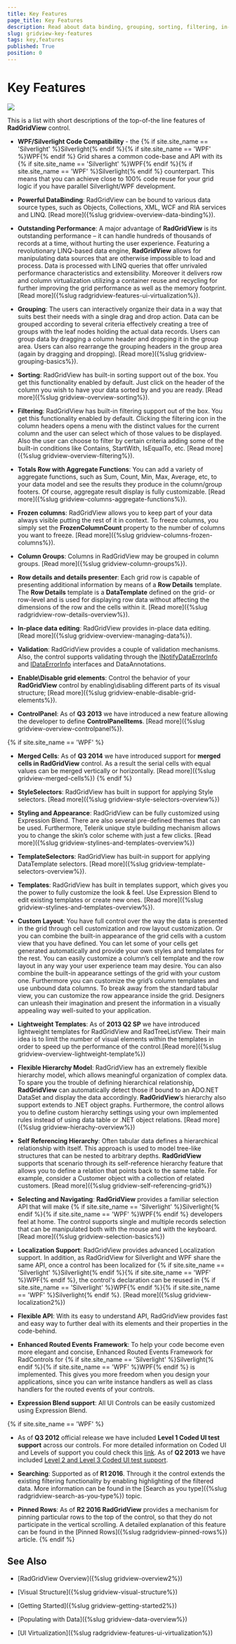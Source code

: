 ```yaml
---
title: Key Features
page_title: Key Features
description: Read about data binding, grouping, sorting, filtering, in-place editing, frozen columns and many other key features of RadGridView - Telerik's {{ site.framework_name }} DataGrid.
slug: gridview-key-features
tags: key,features
published: True
position: 0
---
```


# Key Features

![](images/RadGridView_KeyFeatures_1.png)

This is a list with short descriptions of the top-of-the line features of __RadGridView__ control.
        
* __WPF/Silverlight Code Compatibility__ - the {% if site.site_name == 'Silverlight' %}Silverlight{% endif %}{% if site.site_name == 'WPF' %}WPF{% endif %} Grid shares a common code-base and API with its {% if site.site_name == 'Silverlight' %}WPF{% endif %}{% if site.site_name == 'WPF' %}Silverlight{% endif %} counterpart. This means that you can achieve close to 100% code reuse for your grid logic if you have parallel Silverlight/WPF development.
            
* __Powerful DataBinding__: RadGridView can be bound to various data source types, such as Objects, Collections, XML, WCF and RIA services and LINQ. [Read more]({%slug gridview-overview-data-binding%}).

* __Outstanding Performance__: A major advantage of __RadGridView__ is its outstanding performance – it can handle hundreds of thousands of records at a time, without hurting the user experience. Featuring a revolutionary LINQ-based data engine, __RadGridView__ allows for manipulating data sources that are otherwise impossible to load and process. Data is processed with LINQ queries that offer unrivaled performance characteristics and extensibility. Moreover it delivers row and column virtualization utilizing a container reuse and recycling for further improving the grid performance as well as the memory footprint. [Read more]({%slug radgridview-features-ui-virtualization%}).

* __Grouping__: The users can interactively organize their data in a way that suits best their needs with a single drag and drop action. Data can be grouped according to several criteria effectively creating a tree of groups with the leaf nodes holding the actual data records. Users can group data by dragging a column header and dropping it in the group area. Users can also rearrange the grouping headers in the group area (again by dragging and dropping). [Read more]({%slug gridview-grouping-basics%}).

* __Sorting__: RadGridView has built-in sorting support out of the box. You get this functionality enabled by default. Just click on the header of the column you wish to have your data sorted by and you are ready. [Read more]({%slug gridview-overview-sorting%}).

* __Filtering__: RadGridView has built-in filtering support out of the box. You get this functionality enabled by default. Clicking the filtering icon in the column headers opens a menu with the distinct values for the current column and the user can select which of those values to be displayed. Also the user can choose to filter by certain criteria adding some of the built-in conditions like Contains, StartWith, IsEqualTo, etc. [Read more]({%slug gridview-overview-filtering%}).

* __Totals Row with Aggregate Functions__: You can add a variety of aggregate functions, such as Sum, Count, Min, Max, Average, etc, to your data model and see the results they produce in the column/group footers. Of course, aggregate result display is fully customizable. [Read more]({%slug gridview-columns-aggregate-functions%}).

* __Frozen columns__: RadGridView allows you to keep part of your data always visible putting the rest of it in context. To freeze columns, you simply set the __FrozenColumnCount__ property to the number of columns you want to freeze. [Read more]({%slug gridview-columns-frozen-columns%}).

* __Column Groups__: Columns in RadGridView may be grouped in column groups. [Read more]({%slug gridview-column-groups%}).

* __Row details and details presenter__: Each grid row is capable of presenting additional information by means of a __Row Details__ template. The __Row Details__ template is a __DataTemplate__ defined on the grid- or row-level and is used for displaying row data without affecting the dimensions of the row and the cells within it. [Read more]({%slug radgridview-row-details-overview%}).

* __In-place data editing__: RadGridView provides in-place data editing. [Read more]({%slug gridview-overview-managing-data%}).

* __Validation__: RadGridView provides a couple of validation mechanisms. Also, the control supports validating through the [INotifyDataErrorInfo](https://msdn.microsoft.com/en-us/library/system.componentmodel.inotifydataerrorinfo(v=vs.95).aspx) and [IDataErrorInfo](https://msdn.microsoft.com/en-us/library/system.componentmodel.idataerrorinfo(v=vs.110).aspx) interfaces and DataAnnotations.

* __Enable\Disable grid elements__: Control the behavior of your __RadGridView__ control by enabling\disabling different parts of its visual structure; [Read more]({%slug gridview-enable-disable-grid-elements%}).

* __ControlPanel__: As of __Q3 2013__ we have introduced a new feature allowing the developer to define __ControlPanelItems__. [Read more]({%slug gridview-overview-controlpanel%}).

{% if site.site_name == 'WPF' %}
* __Merged Cells__: As of __Q3 2014__ we have introduced support for __merged cells in RadGridView__ control. As a result the serial cells with equal values can be merged vertically or horizontally. [Read more]({%slug gridview-merged-cells%})
{% endif %}

* __StyleSelectors__: RadGridView has built in support for applying Style selectors. [Read more]({%slug gridview-style-selectors-overview%})

* __Styling and Appearance__: RadGridView can be fully customized using Expression Blend. There are also several pre-defined themes that can be used. Furthermore, Telerik unique style building mechanism allows you to change the skin’s color scheme with just a few clicks. [Read more]({%slug gridview-stylines-and-templates-overview%})

* __TemplateSelectors__: RadGridView has built-in support for applying DataTemplate selectors. [Read more]({%slug gridview-template-selectors-overview%}).

* __Templates__: RadGridView has built in templates support, which gives you the power to fully customize the look & feel. Use Expression Blend to edit existing templates or create new ones. [Read more]({%slug gridview-stylines-and-templates-overview%}).

* __Custom Layout__: You have full control over the way the data is presented in the grid through cell customization and row layout customization.  Or you can combine the built-in appearance of the grid cells with a custom view that you have defined. You can let some of your cells get generated automatically and provide your own styles and templates for the rest.
You can easily customize a column’s cell template and the row layout in any way your user experience team may desire. You can also combine the built-in appearance settings of the grid with your custom one. Furthermore you can customize the grid’s column templates and use unbound data columns.
To break away from the standard tabular view, you can customize the row appearance inside the grid. Designers can unleash their imagination and present the information in a visually appealing way well-suited to your application.
            
* __Lightweight Templates__: As of __2013 Q2 SP__ we have introduced lightweight templates for RadGridView and RadTreeListView. Their main idea is to limit the number of visual elements within the templates in order to speed up the performance of the control.[Read more]({%slug gridview-overview-lightweight-template%})

* __Flexible Hierarchy Model__: RadGridView has an extremely flexible hierarchy model, which allows meaningful organization of complex data. To spare you the trouble of defining hierarchical relationship, __RadGridView__ can automatically detect those if bound to an ADO.NET DataSet and display the data accordingly. __RadGridView__’s hierarchy also support extends to .NET object graphs. Furthermore, the control allows you to define custom hierarchy settings using your own implemented rules instead of using data table or .NET object relations. [Read more]({%slug gridview-hierachy-overview%})

* __Self Referencing Hierarchy__: Often tabular data defines a hierarchical relationship with itself. This approach is used to model tree-like structures that can be nested to arbitrary depths. __RadGridView__ supports that scenario through its self-reference hierarchy feature that allows you to define a relation that points back to the same table. For example, consider a Customer object with a collection of related customers. [Read more]({%slug gridview-self-referencing-grid%})

* __Selecting and Navigating__: __RadGridView__ provides a familiar selection API that will make {% if site.site_name == 'Silverlight' %}Silverlight{% endif %}{% if site.site_name == 'WPF' %}WPF{% endif %} developers feel at home. The control supports single and multiple records selection that can be manipulated both with the mouse and with the keyboard. [Read more]({%slug gridview-selection-basics%})

* __Localization Support__: RadGridView provides advanced Localization support.  In addition, as RadGridView for Silverlight and WPF share the same API, once a control has been localized for {% if site.site_name == 'Silverlight' %}Silverlight{% endif %}{% if site.site_name == 'WPF' %}WPF{% endif %}, the control's declaration can be reused in {% if site.site_name == 'Silverlight' %}WPF{% endif %}{% if site.site_name == 'WPF' %}Silverlight{% endif %}. [Read more]({%slug gridview-localization2%})

* __Flexible API__: With its easy to understand API, RadGridView provides fast and easy way to further deal with its elements and their properties in the code-behind.
            
* __Enhanced Routed Events Framework__: To help your code become even more elegant and concise, Enhanced Routed Events Framework for RadControls for {% if site.site_name == 'Silverlight' %}Silverlight{% endif %}{% if site.site_name == 'WPF' %}WPF{% endif %} is implemented. This gives you more freedom when you design your applications, since you can write instance handlers as well as class handlers for the routed events of your controls.
            
* __Expression Blend support__:  All UI Controls can be easily customized using Expression Blend.

{% if site.site_name == 'WPF' %}           
* As of __Q3 2012__ official release we have included __Level 1 Coded UI test support__ across our controls. For more detailed information on Coded UI and Levels of support you could check this
[link](http://blogs.msdn.com/b/visualstudioalm/archive/2011/10/28/coded-ui-test-extension-for-3rd-party-controls-the-basics-explained.aspx).
As of __Q2 2013__ we have included [Level 2 and Level 3 Coded UI test support]( http://blogs.msdn.com/b/visualstudioalm/archive/2011/10/28/coded-ui-test-extension-for-3rd-party-controls-the-basics-explained.aspx).

* __Searching__: Supported as of  __R1 2016__. Through it the control extends the existing filtering functionality by enabling highlighting of the filtered data. More information can be found in the [Search as you type]({%slug radgridview-search-as-you-type%}) topic.

* __Pinned Rows__: As of __R2 2016 RadGridView__ provides a mechanism for pinning particular rows to the top of the control, so that they do not participate in the vertical scrolling. A detailed explanation of this feature can be found in the [Pinned Rows]({%slug radgridview-pinned-rows%}) article.
{% endif %}

## See Also

 * [RadGridView Overview]({%slug gridview-overview2%})

 * [Visual Structure]({%slug gridview-visual-structure%})

 * [Getting Started]({%slug gridview-getting-started2%})

 * [Populating with Data]({%slug gridview-data-overview%})
 
 * [UI Virtualization]({%slug radgridview-features-ui-virtualization%})
